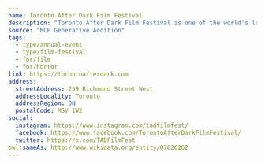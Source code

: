 ```yaml
---
name: Toronto After Dark Film Festival
description: "Toronto After Dark Film Festival is one of the world's leading showcases of new horror, sci-fi, action & cult movies."
source: "MCP Generative Addition"
tags:
  - type/annual-event
  - type/film-festival
  - for/film
  - for/horror
link: https://torontoafterdark.com
address:
  streetAddress: 259 Richmond Street West
  addressLocality: Toronto
  addressRegion: ON
  postalCode: M5V 1W2
social:
  instagram: https://www.instagram.com/tadfilmfest/
  facebook: https://www.facebook.com/TorontoAfterDarkFilmFestival/
  twitter: https://x.com/TADFilmFest
owl:sameAs: http://www.wikidata.org/entity/Q7826262
---
```

